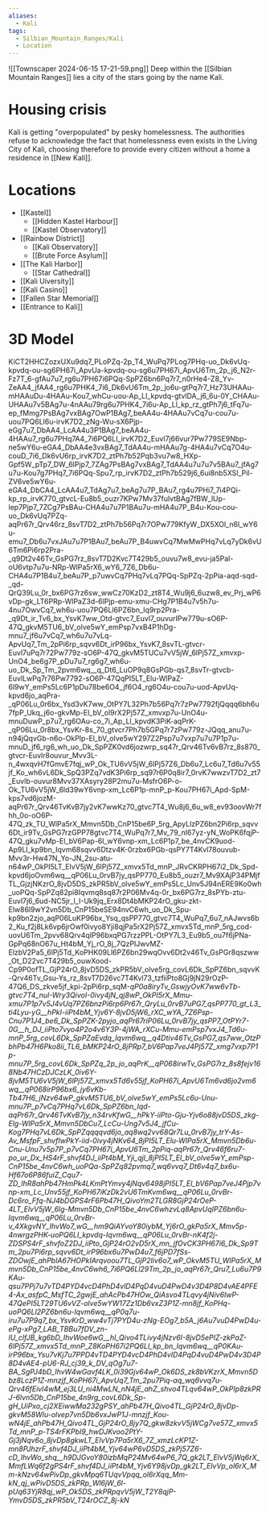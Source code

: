 ```yaml
---
aliases:
  - Kali
tags:
  - Silbian_Mountain_Ranges/Kali
  - Location
---
```

![[Townscaper 2024-06-15 17-21-59.png]]
Deep within the [[Silbian Mountain Ranges]] lies a city of the stars going by the name Kali.
# Housing crisis
Kali is getting "overpopulated" by pesky homelessness. The authorities refuse to acknowledge the fact that homelessness even exists in the Living City of Kali, choosing therefore to provide every citizen without a home a residence in [[New Kali]].
# Locations
- [[Kastel]]
	- [[Hidden Kastel Harbour]]
	- [[Kastel Observatory]]
- [[Rainbow District]]
	- [[Kali Observatory]]
	- [[Brute Force Asylum]]
- [[The Kali Harbor]]
	- [[Star Cathedral]]
- [[Kali Uiversity]]
- [[Kali Casino]]
- [[Fallen Star Memorial]]
- [[Entrance to Kali]]
# 3D Model
KiCT2HHCZozxUXu9dq7_PLoPZq-2p_T4_WuPq7PLog7PHq-uo_Dk6vUq-kpvdq-ou-sg6PH67i_ApvUa-kpvdq-ou-sg6u7PH67i_ApvU6Tm_2p_j6_N2r-Fz7T_6-gfAu7u7_rg6u7PH67i6PQq-SpPZ6bn6Pq7r7_n0rHe4-Z8_Yv-ZeAA4_jfAA4_rg6u7PHK4_7i6_Dk6vU6Tm_2p_jo6u-gtPq7r7_Hz73UHAAu-mHAAuDu-4HAAu-Kou7_whCu-uou-Ap_Ll_kpvdq-gtvlDA_j6_6u-0Y_CHAAu-UHAAu7v5BAg7u-4nAAu79rg6u7PHK4_7i6u-Ap_Ll_kp_rz_gtPh7j6_tFq7u-ep_fMmg7PsBAg7vxBAg7OwP1BAg7_beAA4u-4HAAu7vCq7u-cou7u-uou7PQ6Ll6u-irvK7D2_zNg-Wu-sX6Pjp-eGg7u7_DbAA4_LcAA4u3P1BAg7_beAA4u-4HAAu7_rg6u7PHq7A4_7i6PQ6Ll_irvK7D2_Euvl7j66vur7Pw779SE9Nbp-ne5wY6u-eGA4_DbAA4e3vxBAg7_TdAA4u-mHAAu7g-4HA4u7vCq7O4u-couD_7i6_Dk6vU6rp_irvK7D2_ztPh7b52Pqb3vu7w8_HXp-Gpf5W_pTp7_DW_6lPjp7_7ZAg7PsBAg7vxBAg7_TdAA4u7u7u7v5BAu7_jfAg7u7u-Kou7g7PHq7_7i6PQq-Spu7_rp_irvK7D2_ztPh7b529j6_6ui8nb5XSl_Pil-ZV6ve5wY6u-eGA4_DbCA4_LcAA4u7_TdAg7u7_beAg7u7P_BAu7_rg4u7PHi7_7i4PQi-kp_rp_irvK770_gtvcL-Eu8b5_ouzr7KPw7Mv37fulvtBAg7fBW_lUp-lep7Pjp7_7ZCg7PsBAu-CHA4u7u7P1BAu7u-mHA4u7P_B4u-Kou-cou-uo_Dk6vUq7PZq-aqPr67r_Qrv46rz_8svT7D2_ztPh7b56Pq7r7OPw779KfyW_DX5XOl_n6l_wY6u-emu7_Db6u7vxJAu7u7P1BAu7_beAu7P_B4uwvCq7MwMwPHq7vLq7yDk6vU6Tm6Pi6rp2Pra-_q9Dt2v46Tv_GsPG7rz_8svT7D2Kvc7T429b5_ouvu7w8_evu-ja5Pal-oU6vtp7u7u-NRp-WlPa5rX6_wY6_7Z6_Db6u-CHA4u7P1B4u7_beAu7P_p7uwvCq7PHq7vLq7PQq-SpPZq-2pPia-aqd-sqd-_qd-QrQ39Lu_0r_bx6PG7rz6sw_wwCz70KzD2_zt8T4_Wu9j6_6uzw8_ev_Prj_wP6vDp-gk_LT6PRp-WlPaZ3d-6lPjp-emu-xmu-CHg7P1B4u7v5h7u-4nu7OwvCq7_wh6u-uou7PQ6Ll6PZ6bn_Iq9rp2Pra-_q9Dt_ir_Tv6_bx_YsvK7ww_Otd-gtvc7_Euvl7_ouvurIPw779u-sO6P-47Q_gkvM5TU6_bV_olve5wY_emPsp7vxB4P1hDg-mnu7_jf6u7vCq7_wh6u7u7vLq-ApvUq7_Tm_2pPi6rp_sqvv6Dt_irP96bx_YsvK7_8svTL-gtvcr-Euvl7uPq7r72Pw779z-sO6P-47Q_gkvM5TUCu7vV5jW_6lPj57Z_xmvxp-UnO4_be6g7P_pDu7u7_rg6g7_wh6u-uo_Dk_Sp_Tm_2pvm6wq__q_Dt6_LuOP9q8GsPGb-qs7_8svTr-gtvcb-EuvlLwPq7r76Pw7792-sO6P-47QqPI5LT_Elu-WlPaZ-6l9wY_emPs5Lc6P1pDu78be6O4_jf6O4_rg6O4u-cou7u-uod-ApvUq-kpvd6jo_aqPra-_qP06Lu_0r6bx_Ysd3vK7ww_OtPY7L32Ph7b56Pq7r7zPw7792fjQqqq6bh6u7fpP_Ukq_j6o-gkvMp-El_bV_ol9rX2Pj57Z_xmvxp7u-UnO4u-mnuDuwP_p7u7_rg6OAu-co_7i_Ap_Ll_kpvdK3PiK-aqPrK-_qP06Lu_0r8bx_YsvKr-8s_70_gtvcr7Ph7b5GPq7r7zPw779z-JQqq_anu7u-n94jQqvGb-n6o-OkPIp-El_bV_olve5wY297Z2Psp7u7vxp7u7u7P1p7u-mnuD_jf6_rg6_wh_uo_Dk_SpPZK0vd6jozwrp_sq47r_Qrv46Tv6vB7rz_8s870_gtvcr-Euvlr8ouvur_Mvv3L-n_4wxqvH7fGmvE7fqj_wP_Ok_TU6vV5jW_6lPj57Z6_Db6u7_Lc6u7_Td6u7v55jf_Ko_wh6vL6Dk_SpQ3PZq7vdK3Pi6rp_sq97r6P0q8ir7_0rvK7wwzvT7D2_zt7_Euvlb-ouvur8Mvv37XAsyry28P2mu7u-MsfrO6P-o-Ok_TU6vV5jW_6ld39wY6vnp-xm_Lc6P1p-mnP_p-Kou7PH67i_Apd-SpM-kps7vd6jozM-aqPr67r_Qrv46TvKvB7jy2vK7wwKz70_gtvc7T4_Wu8j6_6u_w8_ev93oovWr7fhh_0o-oO6P-47Q_zk_TU_WlPa5rX_Mmvn5Db_CnP15be6P_5rg_ApyLlzPZ6bn2Pi6rp_sqvv6Dt_ir9Tv_GsPG7rzGPP78gtvc7T4_WuPq7r7_Mv_79_nI67yz-yN_WoPK6fqjP-47Q_gku7vMp-El_bV6Pap-6l_wY6vnp-xm_Lc6P1p7_be_4nvCK9uod-Ap9Ll_kp9bn_Iqvm68sqvv6Dtzv4K-0rzbx6PGb-qsPY7T4Kvl78ouvub-Mvv3r-Hw47N_Yo-JN_2su-atu-n64wP_OkPI5LT_ElvV5jW_6lPj57Z_xmvx5Td_mnP_JRvCKRPH67i2_Dk_Spd-kpvd6joOvm6wq__qP06Lu_0rvB7jy_qsPP770_Eu8b5_ouzr7_Mv9XAjP34PMjfTL_GjzjNKzrO_8jvD5DS_zkPR5bV_olve5wY_emPs5Lc_Unv5J94nERE9Ko0wh_uoPQq-SpPZq82pi8Iqvmq8sq87r2P06Mv4q-0r_bx6PG7rz_8sPYb-ztu-Euvl7j6_6ud-NC5jr_l_I-Uk9jq_Erx8Dt4bMKP24rO_gku-zkt-Elw86l9wY2vn5Db_CnP15beSE94nvC6wh_uo_Dk_Spu-kp9bn2zjo_aqP06LuKP96bx_Ysq_qsPP770_gtvc7T4_WuPq7_6u7_nAJwvs6b2_Ku_f2j8Lk6vp6jrOwf0ivyo8Yji8qjPa5rX2Pj57Z_xmvx5Td_mnP_5rg_cod-uovU6Tm_2pvv68Qrv4qIP96bxqPG7rzzPPL-OtPY7L3_Eu9b5_ou7f6jPNa-GpPq68nO67u_Ht4bM_Yj_rO_8j_7QzPIJwvMZ-ElzbV2Pa5_6lPj5Td_KoPHK09Ll6PZ6bn29wqOvv6Dt2v46Tv_GsPGr8qszww_Ot_D22vc7T429b5_ouwXood-Cp9P0ofTL_GjP24rO_8jvD5DS_zkPR5bV_olve5rg_covL6Dk_SpPZ6bn_sqvvK-Qrv46Tv_Gsu-Ys_rz_8svT7D26vc7T4Kvl73_tzfiiPto8Gj9jN29rOzP-47Q6_DS_zkve5jf_kpi-2pPi6rp_sqM-_qP0a8iryTv_GswjyOvK7ww6vTb-gtvc7T4_nuI-Wry3QivoI-0ivy4jN_qj8wP_OkPI5rX_Mmu-xmu7P1p7v5J4vUq7PZ6bnzPi6rp6Pr67r_QryLu_0rvB7uPG7_qsPP770_gt_L3_ti4Lyu-yG__hPkI-iiPt4bM_Yjv6Y-8jvD5jW6_rXC_wYA_7Z6Psp-Cnu7P1J4_be6_Dk_SpPZK-2pyjo_aqPr67riP06Lu_0rvB7jy_qsPP7_OtPYr7-0G__h_DJ_iiPto7vyo4P2o4v6Y3P-4jWA_rXCu-Mmu-emPsp7vxJ4_Td6u-mnP_5rg_covL6Dk_SpPZaEvdq_Iqvm6wq__q4Dtiv46Tv_GsPG7_qs7ww_OtzPbhPb47H6Pko8ii_TL6_bMKP24rO_8jPRp7_bV6Pap7veJ4Pj57Z_xmg7vxp7P1p-mnu7P_5rg_covL6Dk_SpPZq_2p_jo_aqPrK__qP068irwTv_GsPG7rz_8s8fejv168Nb47HCzDJCzLK_0iv6Y-8jvM5TU6vV5jW_6lPj57Z_xmvx5Td6v55jf_KoPH67i_ApvU6Tm6vd6jo2vm6wq__qP068irP96bx6_jy6vKb-Tb47H6_jNzv64wP_gkvM5TU6_bV_olve5wY_emPs5Lc6u-Unu-mnu7P_p7vCq7PHq7vL6Dk_SpPZ6bn_Iqd-aqPr67r_Qrv46TvKvB7jy_n34rvKfwG__hPkY-iiPto-Gju-Yjv6o88jvD5DS_zkg-Elg-WlPa5rX_Mmvn5DbCu7_LcCu-Ung7v5J4_jfCu-Kog7PHq7vL6Dk_SpPZqqqqvd6jo_aq8wq2vv68Qr7Lu_0rvB7jy_trY-As-Av_MsfpF_shvfIwPkY-iid-0ivy4jNKv64_8jPI5LT_Elu-WlPa5rX_Mmvn5Db6u-Cnu-Unu7v5p7P_p7vCq7PH67i_ApvU6Tm_2pPiq-aqPr67r_Qrv46f6ru7-po_ur_Dx_HS4rF_shvf4DJ_iiPt4bM_Yji_qjI_8jPI5LT_El_bV_olve5wY_emPsp-CnP15be_4nvC6wh_uoPQa-SpPZq82pvmq7_wq6vvq7_Dt6v4q7_bx6u-Hf67o6P86fuiZ_Cqu7-ZD_IhR8ahPb47HmPk4LKmPtYmvy4jNqv6498jPI5LT_El_bV6Pap7veJ4Pjp7vnp-xm_Lc_Unv55jf_KoPH67iKzDk2vU6TmKvm6wq__qP06Lu_0rvBr-Dc6ro_Ffq-NJ4bDGPS4rF6Pb47H_QivoYm2TLGR8GjP24rOeP-4LT_ElvV5jW_6lg-Mmvn5Db_CnP15be_4nvC6whzvLq8ApvUqIPZ6bn6u-Iqvm6wq__qP06Lu_0rvBr-v_4XkgvNY_IhvWo7_wG__hm9QiAYvoY80iybM_Yj6rO_gkPa5rX_Mmv5p-4nwrgzPHK-uoPQ6Ll_kpvdq-Iqvm6wq__qP06Lu_0rvBr-nK4f2j-ZDSPS4rF_shvfoZ2DJ_iiPto_GjP24rO2vD5rX_mn_jfOvCK3PH67i6_Dk_Sp9Tm_2pu7Pi6rp_sqvv6Dt_irP96bx6u7PwD4u7_f6jPD7fSs-ZDOwjE_ahPbIA67HOPkIArqvoou7TL_GjP2Iiv6o7_wP_OkvM5TU_WlPa5rX_Mmvn5Db_CnP15be_4nvC6wh6_7i6PQ6Ll29Tm_2p_jo_aqPr67r_Qru7_Lu6u7P9KAu-qsu7PPj7u7vTD4PYD4vcD4PhD4vlD4PqD4vuD4PwD4v3D4P8D4vAE4PFE4-Ax_asfpC_MsfTC_2gwjE_ahAcPb47HOw_QiAsvo4TLqvy4jNiv6IwP-47QePI5LT29TU6vVZ-olve5wYW17Zz1Db6vxZ3P1Z-mn8jf_KoPHq-uoPQ6Ll2PZ6bn6u-Iqvm6wq__qP0q7u-iru7u7P9q7_bx_YsvKrD_ww4vTj7PYD4u-zNg-EOg7_b5A_j6Au7vuD4PwD4u-ePg-xPg7_LAB_TBBu7fDV_zn-IU_clfJB_kg6bD_IhvWoe6wG__hI_Qivo4TLivy4jNzv6I-8jvD5ePIZ-zkPaZ-6lPj57Z_xmvx5Td_mnP_Z8KoPH67i2PQ6Ll_kp_bn_Iqvm6wq__qP0KAu-irP96bx_Ysu7vKj7u7PPD4vTD4PYD4vcD4PhD4vlD4PqD4vuD4PwD4v3D4P8D4vAE4-pU6-RJ_cj39_k_DV_qOg7u7-BA_SgPJ4bD_IhvW4wGavf4LK_0i39Gjv64wP_Ok6DS_zk8bVKzrX_Mmvn5Dbz8LczP1Z-mnzjf_KoPH67i_ApvUq7_Tm_2pu7Piq-aq_wq6vvq7u-Qrv46fEivl4wM_ej3LU_ni4MwLN_nN4jE_ahZ_shvo4TLqv64wP_OkPIp8zkPRJ-6lvn5Db_CnP15be_4n9rg_covL6Dk_Sp-gH_UiPxo_cj2XEiwwMa232gPSY_ahPb47H_Qivo4TL_GjP24rO_8jvDp-gkvM58Wlu-olvep7vn5Db6vxJwP1J-mnzjf_Kou-wN4jE_ahPb47H_Qivo4TL_GjP24rO_8jy7Q_gkw8zkvV5jWCg7ve57Z_xmvx5Td_mnP_p-TS4rFKPbI9_hwDJKvoo2PtY-Gj3jNqv6o_8jvDp8gkwLT_ElvVp7Pa5rX6_7Z_xmzLcKP1Z-mn8PJhzrF_shvf4DJ_iiPt4bM_Yjv64wP6vD5DS_zkPj57Z6-cD_IhvWo_shq__h9DJGvoY80izbMqP24Mv64wP6_7Q_gk2LT_ElvV5jWq6rX_MmfLWq6f2gPS4rF_shvf4DJ_iiPt4bM_Yjv6Y98jvDp_gk2LT_ElvVp_ol6rX_Mm-kNzv64wPivDp_gkvMpq6TUqvVpqq_ol6rXqq_Mm-kN_qj_wPivD5DS_zkPRp_Wl6jW_6l-pUq63YjR8qj_wP_Ok5DS_zkPRpqvV5jW_T2Y8qjP-YmvD5DS_zkPR5bV_T24rOCZ_8j-kN_